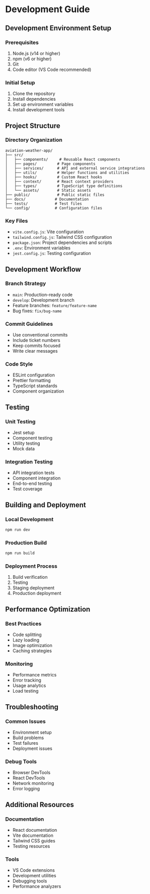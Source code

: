 # Development Guide

## Development Environment Setup

### Prerequisites
1. Node.js (v14 or higher)
2. npm (v6 or higher)
3. Git
4. Code editor (VS Code recommended)

### Initial Setup
1. Clone the repository
2. Install dependencies
3. Set up environment variables
4. Install development tools

## Project Structure

### Directory Organization
```
aviation-weather-app/
├── src/
│   ├── components/     # Reusable React components
│   ├── pages/         # Page components
│   ├── services/      # API and external service integrations
│   ├── utils/         # Helper functions and utilities
│   ├── hooks/         # Custom React hooks
│   ├── context/       # React context providers
│   ├── types/         # TypeScript type definitions
│   └── assets/        # Static assets
├── public/            # Public static files
├── docs/             # Documentation
├── tests/            # Test files
└── config/           # Configuration files
```

### Key Files
- `vite.config.js`: Vite configuration
- `tailwind.config.js`: Tailwind CSS configuration
- `package.json`: Project dependencies and scripts
- `.env`: Environment variables
- `jest.config.js`: Testing configuration

## Development Workflow

### Branch Strategy
- `main`: Production-ready code
- `develop`: Development branch
- Feature branches: `feature/feature-name`
- Bug fixes: `fix/bug-name`

### Commit Guidelines
- Use conventional commits
- Include ticket numbers
- Keep commits focused
- Write clear messages

### Code Style
- ESLint configuration
- Prettier formatting
- TypeScript standards
- Component organization

## Testing

### Unit Testing
- Jest setup
- Component testing
- Utility testing
- Mock data

### Integration Testing
- API integration tests
- Component integration
- End-to-end testing
- Test coverage

## Building and Deployment

### Local Development
```bash
npm run dev
```

### Production Build
```bash
npm run build
```

### Deployment Process
1. Build verification
2. Testing
3. Staging deployment
4. Production deployment

## Performance Optimization

### Best Practices
- Code splitting
- Lazy loading
- Image optimization
- Caching strategies

### Monitoring
- Performance metrics
- Error tracking
- Usage analytics
- Load testing

## Troubleshooting

### Common Issues
- Environment setup
- Build problems
- Test failures
- Deployment issues

### Debug Tools
- Browser DevTools
- React DevTools
- Network monitoring
- Error logging

## Additional Resources

### Documentation
- React documentation
- Vite documentation
- Tailwind CSS guides
- Testing resources

### Tools
- VS Code extensions
- Development utilities
- Debugging tools
- Performance analyzers 